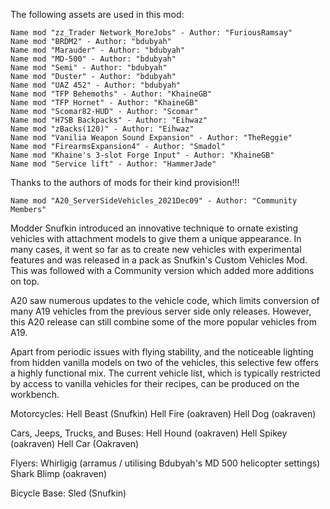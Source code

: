 
The following assets are used in this mod:

	Name mod "zz_Trader Network_MoreJobs" - Author: "FuriousRamsay"
	Name mod "BRDM2" - Author: "bdubyah"
	Name mod "Marauder" - Author: "bdubyah"	
	Name mod "MD-500" - Author: "bdubyah"		
	Name mod "Semi" - Author: "bdubyah"	
	Name mod "Duster" - Author: "bdubyah"		
	Name mod "UAZ 452" - Author: "bdubyah"		
    Name mod "TFP Behemoths" - Author: "KhaineGB"
    Name mod "TFP Hornet" - Author: "KhaineGB"	
	Name mod "Scomar82-HUD" - Author: "Scomar"
	Name mod "H7SB Backpacks" - Author: "Eihwaz"
	Name mod "zBacks(120)" - Author: "Eihwaz"
	Name mod "Vanilia Weapon Sound Expansion" - Author: "TheReggie"
	Name mod "FirearmsExpansion4" - Author: "Smadol"
    Name mod "Khaine's 3-slot Forge Input" - Author: "KhaineGB"
	Name mod "Service lift" - Author: "HammerJade"

Thanks to the authors of mods for their kind provision!!!

	Name mod "A20_ServerSideVehicles_2021Dec09" - Author: "Community Members"
	
Modder Snufkin introduced an innovative technique to ornate existing vehicles with attachment models to give them a unique appearance.
In many cases, it went so far as to create new vehicles with experimental features and was released in a pack as Snufkin's Custom Vehicles Mod.
This was followed with a Community version which added more additions on top.

A20 saw numerous updates to the vehicle code, which limits conversion of many A19 vehicles from the previous server side only releases.
However, this A20 release can still combine some of the more popular vehicles from A19. 

Apart from periodic issues with flying stability, and the noticeable lighting from hidden vanilla models on two of the vehicles, this selective few offers a highly functional mix.
The current vehicle list, which is typically restricted by access to vanilla vehicles for their recipes, can be produced on the workbench.

Motorcycles:
Hell Beast (Snufkin)
Hell Fire (oakraven)
Hell Dog (oakraven)

Cars, Jeeps, Trucks, and Buses:
Hell Hound (oakraven)
Hell Spikey (oakraven)
Hell Car (Oakraven)

Flyers:
Whirligig (arramus / utilising Bdubyah's MD 500 helicopter settings)
Shark Blimp (oakraven)

Bicycle Base:
Sled (Snufkin)
